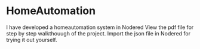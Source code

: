 # HomeAutomation
I have developed a homeautomation system in Nodered
View the pdf file for step by step walkthouugh of the project.
Import the json file in Nodered for trying it out yourself.
